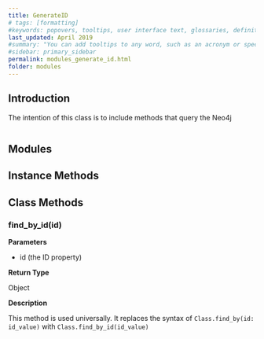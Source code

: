 ```yaml
---
title: GenerateID
# tags: [formatting]
#keywords: popovers, tooltips, user interface text, glossaries, definitions
last_updated: April 2019
#summary: "You can add tooltips to any word, such as an acronym or specialized term. Tooltips work well for glossary definitions, because you don't have to keep repeating the definition, nor do you assume the reader already knows the word's meaning."
#sidebar: primary_sidebar
permalink: modules_generate_id.html
folder: modules
---
```


## Introduction

The intention of this class is to include methods that query the Neo4j

```ruby


```

## Modules



## Instance Methods

## Class Methods

### find_by_id(id)

__Parameters__

* id (the ID property)

__Return Type__

Object

__Description__

This method is used universally. It replaces the syntax of `Class.find_by(id: id_value)` with `Class.find_by_id(id_value)`
